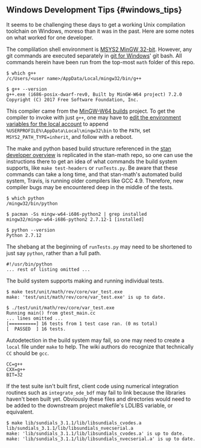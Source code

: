 ## Windows Development Tips {#windows_tips}

It seems to be challenging these days to get a working Unix compilation toolchain on Windows, moreso than it was in the past. Here are some notes on what worked for one developer.

The complilation shell environment is [MSYS2 MinGW 32-bit](http://www.msys2.org/). However, any git commands are executed separately in [git for Windows](https://git-scm.com/download/win)' git bash. All commands herein have been run from the top-most `math` folder of this repo.

```
$ which g++
/c/Users/<user name>/AppData/Local/mingw32/bin/g++

$ g++ --version
g++.exe (i686-posix-dwarf-rev0, Built by MinGW-W64 project) 7.2.0
Copyright (C) 2017 Free Software Foundation, Inc.
```

This compiler came from the [MinGW-W64 builds](https://sourceforge.net/projects/mingw-w64/files/Toolchains%20targetting%20Win64/Personal%20Builds/mingw-builds/) project. To get the compiler to invoke with just `g++`, one may have to [edit the environment variables for the local account](https://superuser.com/a/989665/561353) to append `%USERPROFILE%\AppData\Local\mingw32\bin` to the `PATH`, set `MSYS2_PATH_TYPE=inherit`, and follow with a reboot.

The make and python based build structure referenced in the [stan developer overview](https://github.com/stan-dev/stan/wiki/Developer-process-overview) is replicated in the stan-math repo, so one can use the instructions there to get an idea of what commands the build system supports, like `make test-headers` or `runTests.py`. Be aware that these commands can take a long time, and that stan-math's automated build system, Travis, is running older compilers like GCC 4.9. Therefore, new compiler bugs may be encountered deep in the middle of the tests.

```
$ which python
/mingw32/bin/python

$ pacman -Ss mingw-w64-i686-python2 | grep installed
mingw32/mingw-w64-i686-python2 2.7.12-1 [installed]

$ python --version
Python 2.7.12
```
The shebang at the beginning of `runTests.py` may need to be shortened to just say `python`, rather than a full path.
```
#!/usr/bin/python
... rest of listing omitted ...
```
The build system supports making and running individual tests.
```
$ make test/unit/math/rev/core/var_test.exe
make: 'test/unit/math/rev/core/var_test.exe' is up to date.

$ ./test/unit/math/rev/core/var_test.exe
Running main() from gtest_main.cc
... lines omitted ...
[==========] 16 tests from 1 test case ran. (0 ms total)
[  PASSED  ] 16 tests.
```
Autodetection in the build system may fail, so one may need to create a `local` file under `make` to help. The wiki authors do recognize that technically `CC` should be `gcc`.
```
CC=g++
CXX=g++
BIT=32
```
If the test suite isn't built first, client code using numerical integration routines such as `integrate_ode_bdf` may fail to link because the libraries haven't been built yet. Obviously these files and directories would need to be added to the downstream project makefile's LDLIBS variable, or equivalent.
```
$ make lib/sundials_3.1.1/lib/libsundials_cvodes.a lib/sundials_3.1.1/lib/libsundials_nvecserial.a
make: 'lib/sundials_3.1.1/lib/libsundials_cvodes.a' is up to date.
make: 'lib/sundials_3.1.1/lib/libsundials_nvecserial.a' is up to date.
```
